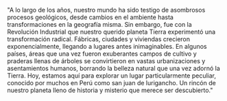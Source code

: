 "A lo largo de los años, nuestro mundo ha sido testigo de asombrosos procesos geológicos, desde cambios en el ambiente hasta transformaciones en la geografía misma. Sin embargo, fue con la Revolución Industrial que nuestro querido planeta Tierra experimentó una transformación radical. Fábricas, ciudades y viviendas crecieron exponencialmente, llegando a lugares antes inimaginables.
En algunos países, áreas que una vez fueron exuberantes campos de cultivo y praderas llenas de árboles se convirtieron en vastas urbanizaciones y asentamientos humanos, borrando la belleza natural que una vez adornó la Tierra. Hoy, estamos aquí para explorar un lugar particularmente peculiar, conocido por muchos en Perú como san juan de lurigancho. Un rincón de nuestro planeta lleno de historia y misterio que merece ser descubierto."
